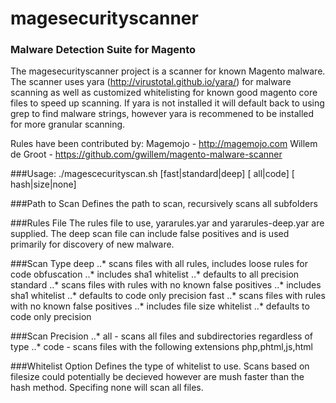 # magesecurityscanner
### Malware Detection Suite for Magento

The magesecurityscanner project is a scanner for known Magento malware. The scanner uses yara (http://virustotal.github.io/yara/) for malware scanning as well as customized whitelisting for known good magento core files to speed up scanning. If yara is not installed it will default back to using grep to find malware strings, however yara is recommened to be installed for more granular scanning.

Rules have been contributed by:
Magemojo - http://magemojo.com
Willem de Groot - https://github.com/gwillem/magento-malware-scanner

###Usage: ./magescecurityscan.sh <path to scan> <rules file> [<scan type>fast|standard|deep] [<scan precision> all|code] [<whitelist option> hash|size|none]

###Path to Scan
Defines the path to scan, recursively scans all subfolders

###Rules File
The rules file to use, yararules.yar and yararules-deep.yar are supplied. The deep scan file can include false positives and is used primarily for discovery of new malware.

###Scan Type
deep
..* scans files with all rules, includes loose rules for code obfuscation
..* includes sha1 whitelist
..* defaults to all precision
standard
..* scans files with rules with no known false positives
..* includes sha1 whitelist
..* defaults to code only precision
fast
..* scans files with rules with no known false positives
..* includes file size whitelist
..* defaults to code only precision
    
###Scan Precision
..* all - scans all files and subdirectories regardless of type
..* code - scans files with the following extensions php,phtml,js,html

###Whitelist Option
Defines the type of whitelist to use. Scans based on filesize could potentially be decieved however are mush faster than the hash method. Specifing none will scan all files.